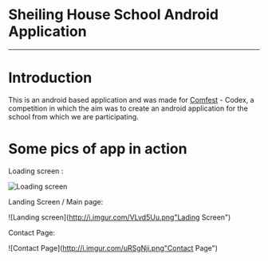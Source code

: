 # Sheiling House School Android Application
-----------------------------------------
# **Introduction**
This is an android based application and was made for [Comfest](http://comfest.in/) - Codex, a competition in which the aim was to create an android application for the school from which we are participating.

# **Some pics of app in action**
Loading screen :

![Loading screen](http://i.imgur.com/BhjKjNN.png "Loading Screen")

Landing Screen / Main page:

![Landing screen](http://i.imgur.com/VLvd5Uu.png"Lading Screen")

Contact Page:

![Contact Page](http://i.imgur.com/uRSgNji.png"Contact Page")


